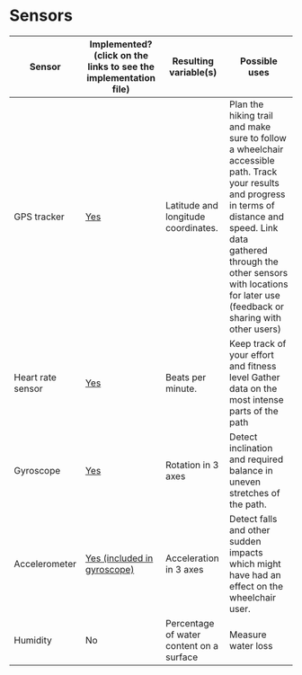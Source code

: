 # Sensors

| Sensor            | Implemented? (click on the links to see the implementation file) | Resulting variable(s)                    | Possible uses                                                                                                                                                                                                                                                |
| ----------------- | ---------------------------------------------------------------- | ---------------------------------------- | ------------------------------------------------------------------------------------------------------------------------------------------------------------------------------------------------------------------------------------------------------------ |
| GPS tracker       | [Yes](code/mega/src/GPS.cpp)                                     | Latitude and longitude coordinates.      | Plan the hiking trail and make sure to follow a wheelchair accessible path. Track your results and progress in terms of distance and speed. Link data gathered through the other sensors with locations for later use (feedback or sharing with other users) |
| Heart rate sensor | [Yes](code/feather/src/main.cpp)                                 | Beats per minute.                        | Keep track of your effort and fitness level Gather data on the most intense parts of the path                                                                                                                                                                |
| Gyroscope         | [Yes](code/mega/src/Orientation.cpp)                             | Rotation in 3 axes                       | Detect inclination and required balance in uneven stretches of the path.                                                                                                                                                                                     |
| Accelerometer     | [Yes (included in gyroscope)](code/mega/src/Orientation.cpp)     | Acceleration in 3 axes                   | Detect falls and other sudden impacts which might have had an effect on the wheelchair user.                                                                                                                                                                 |
| Humidity          | No                                                               | Percentage of water content on a surface | Measure water loss                                                                                                                                                                                                                                           |
